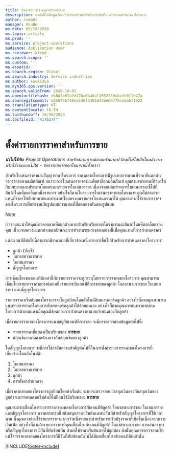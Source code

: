 ```yaml
---
title: ตั้งค่ารายการราคาสำหรับการขาย
description: หัวข้อนี้ให้ข้อมูลเกี่ยวกับรายการราคาสำหรับการขายในการกำหนดราคาของโครงการ
author: rumant
manager: AnnBe
ms.date: 09/18/2020
ms.topic: article
ms.prod: ''
ms.service: project-operations
audience: Application User
ms.reviewer: kfend
ms.search.scope: ''
ms.custom: ''
ms.assetid: ''
ms.search.region: Global
ms.search.industry: Service industries
ms.author: suvaidya
ms.dyn365.ops.version: ''
ms.search.validFrom: 2020-10-01
ms.openlocfilehash: eb8dfa61a2d17ba644daf1552889cbcde0f1e47a
ms.sourcegitcommit: 625878bf48ea530f3381843be0e778cebbbf1922
ms.translationtype: HT
ms.contentlocale: th-TH
ms.lasthandoff: 10/30/2020
ms.locfileid: "4176274"
---
```

# <a name="set-up-a-sales-price-list"></a>ตั้งค่ารายการราคาสำหรับการขาย

_**นำไปใช้กับ:** Project Operations สำหรับสถานการณ์ตามทรัพยากร/วัสดุที่ไม่ได้เก็บในคลัง การปรับใช้งานแบบ Lite - จัดการกับการออกใบแจ้งหนี้ชั่วคราว_

สำหรับใบเสนอราคาและสัญญาราคาโครงการ ราคาตลาดโครงการมีรูปแบบการแทนที่ราคาที่แตกต่างจากราคาตลาดผลิตภัณฑ์ บนรายการใบเสนอราคาตามแค็ตตาล็อกผลิตภัณฑ์ คุณสามารถแทนที่ราคาให้กับบทบาทและประเภทโดยตรงบนรายการใบเสนอราคา เนื่องจากแต่ละรายการใบเสนอราคาชี้ไปที่สินค้าในแค็ตตาล็อกหนึ่งรายการ อย่างไรก็ตามในรายการใบเสนอราคาตามโครงการ คุณไม่สามารถแทนที่ราคาให้กับบทบาทและประเภทโดยตรงบนรายการใบเสนอราคาได้ คุณสามารถใช้รายการราคาของโครงการเพื่อทำงานกับรูปแบบการแทนที่ที่แตกต่างกันสองรูปแบบ

> [!NOTE]
> เราขอแนะนำให้คุณมีราคาตลาดที่แยกต่างหากสำหรับทรัพยากรโครงการและสินค้าในแค็ตตาล็อกของคุณ เนื่องจากความแตกต่างของลักษณะการทำงานระหว่างสองอย่างนี้เมื่อคุณแทนที่การกำหนดราคา

แต่ละเอนทิตีต่อไปนี้สามารถมีราคาขายที่เกี่ยวข้องหนึ่งรายการขึ้นไปสำหรับการกำหนดราคาโครงการ:

- ลูกค้า (บัญชี) 
- โอกาสทางการขาย 
- ใบเสนอราคา 
- สัญญาโครงการ

การเชื่อมโยงของเอนทิตีเหล่านี้กับรายการราคาจะถูกระบุโดยรายการราคาของโครงการ คุณสามารถเชื่อมโยงรายการราคาอย่างน้อยหนึ่งรายการกับเอนทิตีการขายของลูกค้า โอกาสทางการขาย ใบเสนอราคา และสัญญาโครงการ

รายการราคาเริ่มต้นของโครงการจะไม่ถูกป้อนโดยอัตโนมัติบนเรกคอร์ดลูกค้า อย่างไรก็ตามคุณสามารถแนบรายการราคาโครงการกับเรกคอร์ดลูกค้าได้ด้วยตนเอง อย่างไรก็ตามคุณควรแนบราคาตลาดโครงการด้วยตนเองเมื่อคุณมีข้อตกลงการกำหนดราคาแบบกำหนดเองกับลูกค้า 

เมื่อรายการราคาของโครงการแนบอยู่กับเอนทิตีการขาย จะมีการตรวจสอบข้อมูลต่อไปนี้:

- รายการราคาที่แสดงเป็นบริบทของ **การขาย** 
- สกุลเงินราคาตลาดต้องตรงกับสกุลเงินของลูกค้า 

ในสัญญาโครงการ จะมีการใช้ลำดับความสำคัญต่อไปนี้ในการตั้งค่ารายการราคาของโครงการที่เกี่ยวข้องโดยอัตโนมัติ:

1. ใบเสนอราคา
2. โอกาสทางการขาย
3. ลูกค้า 
4. การตั้งค่าส่วนกลาง 

เมื่อราคาตลาดของโครงการถูกป้อนโดยค่าเริ่มต้น ระบบจะตรวจสอบว่าสกุลเงินตรงกับสกุลเงินของลูกค้า และราคาตลาดเริ่มต้นที่ได้ป้อนไว้มีบริบทของ **การขาย**

คุณสามารถเชื่อมโยงรายการราคาของหลายโครงการกับเอนทิตีลูกค้า โอกาสทางการขาย ใบเสนอราคา และสัญญาโครงการ ความสามารถนี้สนับสนุนราคาเริ่มต้นเฉพาะวันที่สำหรับสัญญาโครงการที่ใช้เวลานาน ซึ่งคุณอาจต้องใช้รายการราคามากกว่าหนึ่งรายการสำหรับการปรับปรุงราคาที่เกิดขึ้นเนื่องจากภาวะเงินเฟ้อ อย่างไรก็ตามถ้ารายการราคาที่คุณเชื่อมโยงกับเอนทิตีลูกค้า โอกาสทางการขาย การเสนอราคา หรือสัญญาโครงการ มีวันที่ทับซ้อนกัน ส่งผลให้ราคาเริ่มต้นอาจไม่ถูกต้อง ดังนั้นคุณควรตรวจสอบให้แน่ใจว่าราคาตลาดของโครงการที่มีวันที่ทับซ้อนกันไม่ได้มีผลเชื่อมโยงกับเอนทิตีเหล่านั้น


[!INCLUDE[footer-include](../includes/footer-banner.md)]